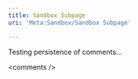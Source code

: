 ```yaml
---
title: Sandbox Subpage
uri: 'Meta:Sandbox/Sandbox Subpage'

---
```

Testing persistence of comments...

\<comments /\>
